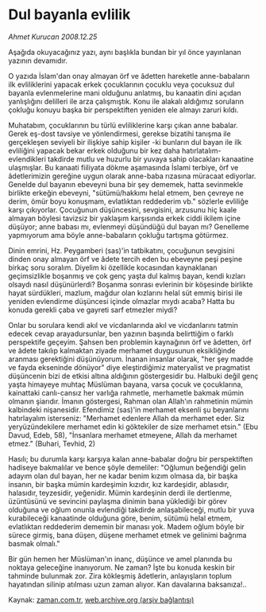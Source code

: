 # Dul bayanla evlilik

*Ahmet Kurucan 2008.12.25*

<tr><td class="metin" colspan="2" style="padding-top: 20px; padding-left: 5px; padding-right: 10px;">Aşağıda okuyacağınız yazı, aynı başlıkla bundan bir yıl önce yayınlanan yazının devamıdır.</td></tr><tr><td class="metin" colspan="2" style="padding-top: 20px; padding-left: 5px; padding-right: 10px;"><p> O yazıda İslam'dan onay almayan örf ve âdetten hareketle anne-babaların ilk evliliklerini yapacak erkek çocuklarının çocuklu veya çocuksuz dul bayanla evlenmelerine mani olduğunu anlatmış, bu kanaatin dini açıdan yanlışlığını delilleri ile arza çalışmıştık. Konu ile alakalı aldığımız soruların çokluğu konuyu başka bir perspektiften yeniden ele almayı zaruri kıldı. 
<p> Muhatabım, çocuklarının bu türlü evliliklerine karşı çıkan anne babalar. Gerek eş-dost tavsiye ve yönlendirmesi, gerekse bizatihi tanışma ile gerçekleşen seviyeli bir ilişkiye sahip kişiler -ki bunların dul bayan ile ilk evliliğini yapacak bekar erkek olduğunu bir kez daha hatırlatalım- evlendikleri takdirde mutlu ve huzurlu bir yuvaya sahip olacakları kanaatine ulaşmışlar. Bu kanaati fiiliyata dökme aşamasında İslami terbiye, örf ve âdetlerimizin gereğine uygun olarak anne-baba rızasına müracaat ediyorlar. Genelde dul bayanın ebeveyni buna bir şey dememek, hatta sevinmekle birlikte erkeğin ebeveyni, "sütümü/hakkımı helal etmem, ben çevreye ne derim, ömür boyu konuşmam, evlatlıktan reddederim vb." sözlerle evliliğe karşı çıkıyorlar. Çocuğunun düşüncesini, sevgisini, arzusunu hiç kaale almayan böylesi tavizsiz bir yaklaşım karşısında erkek ciddi ikilem içine düşüyor; anne babası mı, evlenmeyi düşündüğü dul bayan mı? Genelleme yapmıyorum ama böyle anne-babaların çokluğu tartışma götürmez.
<p> Dinin emrini, Hz. Peygamberi (sas)'in tatbikatını, çocuğunun sevgisini dinden onay almayan örf ve âdete tercih eden bu ebeveyne peşi peşine birkaç soru soralım. Diyelim ki özellikle kocasından kaynaklanan geçimsizlikle boşanmış ve çok genç yaşta dul kalmış bayan, kendi kızları olsaydı nasıl düşünürlerdi? Boşanma sonrası evlerinin bir köşesinde birlikte hayat sürdükleri, mazlum, mağdur olan kızlarını helal süt emmiş birisi ile yeniden evlendirme düşüncesi içinde olmazlar mıydı acaba? Hatta bu konuda gerekli çaba ve gayreti sarf etmezler miydi?
<p> Onlar bu sorulara kendi akıl ve vicdanlarında akıl ve vicdanlarını tatmin edecek cevap arayadursunlar, ben yazının başında belirttiğim o farklı perspektife geçeyim. Şahsen ben problemin kaynağının örf ve âdetten, örf ve âdete takılıp kalmaktan ziyade merhamet duygusunun eksikliğinde aranması gerektiğini düşünüyorum. İnanan insanlar olarak, "her şey madde ve fayda ekseninde dönüyor" diye eleştirdiğimiz materyalist ve pragmatist düşüncenin bizi de etkisi altına aldığının göstergesidir bu. Halbuki değil genç yaşta himayeye muhtaç Müslüman bayana, varsa çocuk ve çocuklarına, kainattaki canlı-cansız her varlığa rahmetle, merhametle bakmak mümin olmanın şiarıdır. İmanın göstergesi, Rahman olan Allah'ın rahmetinin mümin kalbindeki nişanesidir. Efendimiz (sas)'in merhamet eksenli şu beyanlarını hatırlayalım isterseniz: "Merhamet edenlere Allah da merhamet eder. Siz yeryüzündekilere merhamet edin ki göktekiler de size merhamet etsin." (Ebu Davud, Edeb, 58), "İnsanlara merhamet etmeyene, Allah da merhamet etmez." (Buhari, Tevhid, 2)
<p> Hasılı; bu durumla karşı karşıya kalan anne-babalar doğru bir perspektiften hadiseye bakmalılar ve bence şöyle demeliler: "Oğlumun beğendiği gelin adayım olan dul bayan, her ne kadar benim kızım olmasa da, bir başka insanın, bir başka mümin kardeşimin kızıdır, kız kardeşidir, ablasıdır, halasıdır, teyzesidir, yeğenidir. Mümin kardeşinin derdi ile dertlenme, üzüntüsünü ve sevincini paylaşma dinimin bana yüklediği bir görev olduğuna ve oğlum onunla evlendiği takdirde anlaşabileceği, mutlu bir yuva kurabileceği kanaatinde olduğuna göre, benim, sütümü helal etmem, evlatlıktan reddederim dememin bir manası yok. Madem oğlum böyle bir sürece girmiş, bana düşen, düşene merhamet etmek ve gelinimi bağrıma basmak olmalı."
<p> Bir gün hemen her Müslüman'ın inanç, düşünce ve amel planında bu noktaya geleceğine inanıyorum. Ne zaman? İşte bu konuda keskin bir tahminde bulunmak zor. Zira kökleşmiş âdetlerin, anlayışların toplum hayatından silinip atılması uzun zaman alıyor. Kan davalarına baksanıza!..<br/></p></p></p></p></p></p></td></tr>

Kaynak: [zaman.com.tr](http://zaman.com.tr/yazar.do?yazino=774031), [web.archive.org (arşiv bağlantısı)](http://web.archive.org/web/20090208234842/http://www.zaman.com.tr:80/yazar.do?yazino=774031)
